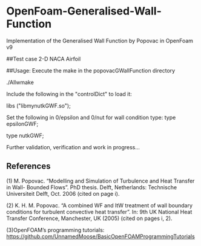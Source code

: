 # OpenFoam-Generalised-Wall-Function
Implementation of the Generalised Wall Function by Popovac in OpenFoam v9

##Test case 2-D NACA Airfoil

##Usage:
Execute the make in the popovacGWallFunction directory

./Allwmake

Include the following in the "controlDict" to load it:

libs ("libmynutkGWF.so");

Set the following in 0/epsilon and 0/nut for wall condition type:
type            epsilonGWF;

type            nutkGWF;

Further validation, verification and work in progress...

References
--------------------------------------------
(1) M. Popovac. “Modelling and Simulation of Turbulence and Heat Transfer in Wall-
Bounded Flows”. PhD thesis. Delft, Netherlands: Technische Universiteit Delft, Oct.
2006 (cited on page i).

(2) K. H. M. Popovac. “A combined WF and ItW treatment of wall boundary conditions
for turbulent convective heat transfer”. In: 9th UK National Heat Transfer Conference,
Manchester, UK (2005) (cited on pages i, 2).

(3)OpenFOAM’s programming tutorials: https://github.com/UnnamedMoose/BasicOpenFOAMProgrammingTutorials


